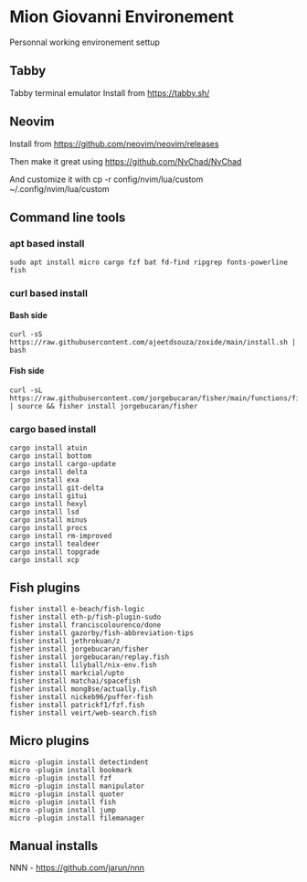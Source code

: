 
# Mion Giovanni Environement

Personnal working environement settup

## Tabby
Tabby terminal emulator 
Install from https://tabby.sh/

## Neovim
Install from https://github.com/neovim/neovim/releases

Then make it great using https://github.com/NvChad/NvChad

And customize it with cp -r config/nvim/lua/custom ~/.config/nvim/lua/custom 

## Command line tools
### apt based install
``
sudo apt install
micro
cargo
fzf
bat
fd-find
ripgrep
fonts-powerline
fish
``
### curl based install
#### Bash side
```
curl -sS https://raw.githubusercontent.com/ajeetdsouza/zoxide/main/install.sh | bash
```
#### Fish side
```
curl -sL https://raw.githubusercontent.com/jorgebucaran/fisher/main/functions/fisher.fish | source && fisher install jorgebucaran/fisher
```


### cargo based install
```
cargo install atuin
cargo install bottom
cargo install cargo-update
cargo install delta
cargo install exa
cargo install git-delta
cargo install gitui
cargo install hexyl
cargo install lsd
cargo install minus
cargo install procs
cargo install rm-improved
cargo install tealdeer
cargo install topgrade
cargo install xcp
```

## Fish plugins
```
fisher install e-beach/fish-logic
fisher install eth-p/fish-plugin-sudo
fisher install franciscolourenco/done
fisher install gazorby/fish-abbreviation-tips
fisher install jethrokuan/z
fisher install jorgebucaran/fisher
fisher install jorgebucaran/replay.fish
fisher install lilyball/nix-env.fish
fisher install markcial/upto
fisher install matchai/spacefish
fisher install mong8se/actually.fish
fisher install nickeb96/puffer-fish
fisher install patrickf1/fzf.fish
fisher install veirt/web-search.fish
```

## Micro plugins
```
micro -plugin install detectindent
micro -plugin install bookmark
micro -plugin install fzf
micro -plugin install manipulator
micro -plugin install quoter
micro -plugin install fish
micro -plugin install jump
micro -plugin install filemanager
```

## Manual installs
NNN - https://github.com/jarun/nnn
